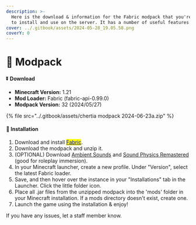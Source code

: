 ```yaml
---
description: >-
  Here is the download & information for the Fabric modpack that you're welcome
  to install and use on the server. It has a number of useful features.
cover: ../.gitbook/assets/2024-05-28_19.05.58.png
coverY: 0
---
```


# 🔋 Modpack

#### ⏬ Download

* **Minecraft Version:** 1.21
* **Mod Loader:** Fabric (fabric-api-0.99.0)
* **Modpack Version:** 32 (2024/05/27)

{% file src="../.gitbook/assets/chertia modpack 2024-06-23a.zip" %}

#### 🔧  Installation

1. Download and install [<mark style="color:blue;">Fabric</mark>](https://fabricmc.net).
2. Download the modpack and unzip it.
3. (OPTIONAL) Download [Ambient Sounds](https://cdn.modrinth.com/data/fM515JnW/versions/fMT5SCgk/AmbientSounds\_FABRIC\_v6.0.2\_mc1.21.jar) and [Sound Physics Remastered](https://cdn.modrinth.com/data/qyVF9oeo/versions/5gC41Itp/sound-physics-remastered-fabric-1.21-1.4.3.jar) (good for roleplay immersion).
4. In your Minecraft launcher, create a new profile. Under "Version", select the latest Fabric loader.
5. Save, and then hover over the instance in your "Installations" tab in the Launcher. Click the little folder icon.
6. Place all .jar files from the unzipped modpack into the 'mods' folder in your Minecraft installation. If a mods directory doesn't exist, create one.
7. Launch the game using the installation & enjoy!

If you have any issues, let a staff member know.
